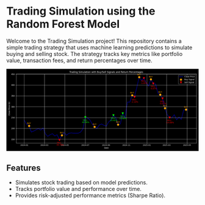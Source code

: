 # Trading Simulation using the Random Forest Model

Welcome to the Trading Simulation project! This repository contains a simple trading strategy that uses machine learning predictions to simulate buying and selling stock. The strategy tracks key metrics like portfolio value, transaction fees, and return percentages over time.

![Cover Image](https://github.com/Brianhulela/random_forest_trading_strategy/blob/master/trading_simulation_2024_2025_with_return.png?raw=true)

## Features
- Simulates stock trading based on model predictions.
- Tracks portfolio value and performance over time.
- Provides risk-adjusted performance metrics (Sharpe Ratio).
